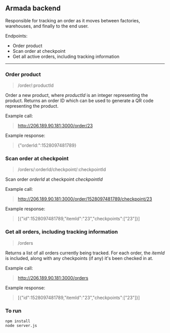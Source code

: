 ## Armada backend

Responsible for tracking an order as it moves between factories, warehouses, and finally to the end user.

Endpoints:

- Order product
- Scan order at checkpoint
- Get all active orders, including tracking information

-----------------------

### Order product

> /order/:productId

Order a new product, where _productId_ is an integer representing the product. Returns an order ID which can be used to generate a QR code representing the product.

Example call:
> http://206.189.90.181:3000/order/23

Example response:
> {"orderId:":1528097481789}


### Scan order at checkpoint

> /orders/:orderId/checkpoint/:checkpointId

Scan order _orderId_ at checkpoint _checkpointId_

Example call:
> http://206.189.90.181:3000/order/1528097481789/checkpoint/23

Example response: 
> [{"id":1528097481789,"itemId":"23","checkpoints":["23"]}]


### Get all orders, including tracking information

> /orders

Returns a list of all orders currently being tracked. For each order, the _itemId_ is included, along with any checkpoints (if any) it's been checked in at.

Example call:
> http://206.189.90.181:3000/orders

Example response:
> [{"id":1528097481789,"itemId":"23","checkpoints":["23"]}]


### To run
```
npm install
node server.js
```